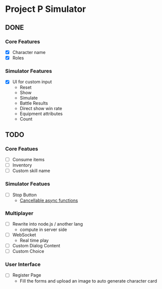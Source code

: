 # Project P Simulator

## DONE

### Core Features

- [x] Character name
- [x] Roles

### Simulator Features

- [x] UI for custom input
  - Reset
  - Show
  - Simulate
  - Battle Results
  - Direct show win rate
  - Equipment attributes
  - Count

## TODO

### Core Featues

- [ ] Consume items
- [ ] Inventory
- [ ] Custom skill name

### Simulator Featues

- [ ] Stop Button
  - [Cancellable async functions](https://dev.to/chromiumdev/cancellable-async-functions-in-javascript-5gp7)

### Multiplayer

- [ ] Rewrite into node.js / another lang
  - compute in server side
- [ ] WebSocket
  - Real time play
- [ ] Custom Dialog Content
- [ ] Custom Choice

### User Interface

- [ ] Register Page
  - Fill the forms and upload an image to auto generate character card
